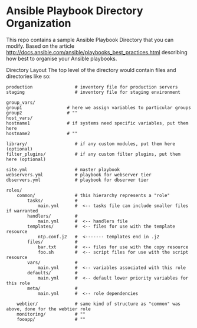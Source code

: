 # Ansible Playbook Directory Organization

This repo contains a sample Ansible Playbook Directory that you can modify. Based on the article http://docs.ansible.com/ansible/playbooks_best_practices.html describing how best to organise your Ansible playbooks.


Directory Layout
The top level of the directory would contain files and directories like so:

    production                # inventory file for production servers
    staging                   # inventory file for staging environment

    group_vars/
    group1                 # here we assign variables to particular groups
    group2                 # ""
    host_vars/
    hostname1              # if systems need specific variables, put them here
    hostname2              # ""

    library/                  # if any custom modules, put them here (optional)
    filter_plugins/           # if any custom filter plugins, put them here (optional)

    site.yml                  # master playbook
    webservers.yml            # playbook for webserver tier
    dbservers.yml             # playbook for dbserver tier

    roles/
        common/               # this hierarchy represents a "role"
            tasks/            #
                main.yml      #  <-- tasks file can include smaller files if warranted
            handlers/         #
                main.yml      #  <-- handlers file
            templates/        #  <-- files for use with the template resource
                ntp.conf.j2   #  <------- templates end in .j2
            files/            #
                bar.txt       #  <-- files for use with the copy resource
                foo.sh        #  <-- script files for use with the script resource
            vars/             #
                main.yml      #  <-- variables associated with this role
            defaults/         #
                main.yml      #  <-- default lower priority variables for this role
            meta/             #
                main.yml      #  <-- role dependencies

        webtier/              # same kind of structure as "common" was above, done for the webtier role
        monitoring/           # ""
        fooapp/               # ""